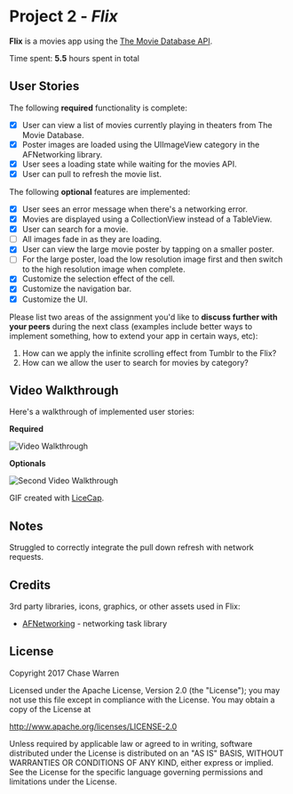 # Project 2 - *Flix*

**Flix** is a movies app using the [The Movie Database API](http://docs.themoviedb.apiary.io/#).

Time spent: **5.5** hours spent in total

## User Stories

The following **required** functionality is complete:

- [X] User can view a list of movies currently playing in theaters from The Movie Database.
- [X] Poster images are loaded using the UIImageView category in the AFNetworking library.
- [X] User sees a loading state while waiting for the movies API.
- [X] User can pull to refresh the movie list.

The following **optional** features are implemented:

- [X] User sees an error message when there's a networking error.
- [X] Movies are displayed using a CollectionView instead of a TableView.
- [X] User can search for a movie.
- [ ] All images fade in as they are loading.
- [X] User can view the large movie poster by tapping on a smaller poster.
- [ ] For the large poster, load the low resolution image first and then switch to the high resolution image when complete.
- [X] Customize the selection effect of the cell.
- [X] Customize the navigation bar.
- [X] Customize the UI.

Please list two areas of the assignment you'd like to **discuss further with your peers** during the next class (examples include better ways to implement something, how to extend your app in certain ways, etc):

1. How can we apply the infinite scrolling effect from Tumblr to the Flix?
2. How can we allow the user to search for movies by category?

## Video Walkthrough

Here's a walkthrough of implemented user stories:

**Required**

<img src='http://i.imgur.com/vZNPXBc.gif' title='Video Walkthrough' width='' alt='Video Walkthrough' />

**Optionals**

<img src='http://i.imgur.com/vJqvMHw.gif' title='Second Video Walkthrough' width='' alt='Second Video Walkthrough' />

GIF created with [LiceCap](http://www.cockos.com/licecap/).

## Notes

Struggled to correctly integrate the pull down refresh with network requests.

## Credits

3rd party libraries, icons, graphics, or other assets used in Flix:

- [AFNetworking](https://github.com/AFNetworking/AFNetworking) - networking task library

## License

Copyright 2017 Chase Warren

Licensed under the Apache License, Version 2.0 (the "License");
you may not use this file except in compliance with the License.
You may obtain a copy of the License at

http://www.apache.org/licenses/LICENSE-2.0

Unless required by applicable law or agreed to in writing, software
distributed under the License is distributed on an "AS IS" BASIS,
WITHOUT WARRANTIES OR CONDITIONS OF ANY KIND, either express or implied.
See the License for the specific language governing permissions and
limitations under the License.

